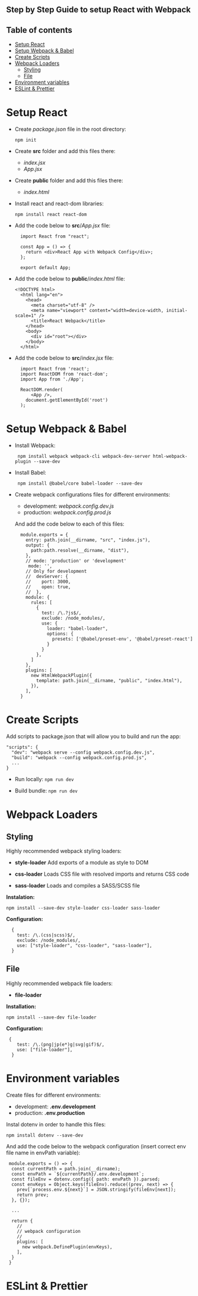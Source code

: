 ## Step by Step Guide to setup React with Webpack

## Table of contents

- [Setup React](#setup-react)
- [Setup Webpack & Babel](#setup-webpack--babel)
- [Create Scripts](#create-scripts)
- [Webpack Loaders](#webpack-loaders)
  - [Styling](#styling)
  - [File](#file)
- [Environment variables](#environment-variables)
- [ESLint & Prettier](#eslint--prettier)

# Setup React

- Create *package.json* file in the root directory:

  `npm init`

- Create **src** folder and add this files there:

  - *index.jsx*
  - *App.jsx*

- Create **public** folder and add this files there:
  
  - *index.html*

- Install react and react-dom libraries:

  `npm install react react-dom`

- Add the code below to **src**/*App.jsx* file:

  ```
    import React from "react";

    const App = () => {
      return <div>React App with Webpack Config</div>;
    };

    export default App;
  ```

- Add the code below to **public**/*index.html* file:

  ```
  <!DOCTYPE html>
    <html lang="en">
      <head>
        <meta charset="utf-8" />
        <meta name="viewport" content="width=device-width, initial-scale=1" />
        <title>React Webpack</title>
      </head>
      <body>
        <div id="root"></div>
      </body>
    </html>
  ```

- Add the code below to **src**/*index.jsx* file:

  ```
    import React from 'react';
    import ReactDOM from 'react-dom';
    import App from './App';

    ReactDOM.render(
        <App />,
      document.getElementById('root')
    );
  ```

# Setup Webpack & Babel

- Install Webpack:

  ` npm install webpack webpack-cli webpack-dev-server html-webpack-plugin --save-dev`

- Install Babel:

  ` npm install @babel/core babel-loader --save-dev`

- Create webpack configurations files for different environments:
    - development: *webpack.config.dev.js*
    - production: *webpack.config.prod.js*
  
  And add the code below to each of this files:

  ```
    module.exports = {
      entry: path.join(__dirname, "src", "index.js"),
      output: {
        path:path.resolve(__dirname, "dist"),
      },
      // mode: 'production' or 'development'
       mode: '',
      // Only for development
      //  devServer: {
      //    port: 3000,
      //    open: true,
      //  },
      module: {
        rules: [
          {
            test: /\.?js$/,
            exclude: /node_modules/,
            use: {
              loader: "babel-loader",
              options: {
                presets: ['@babel/preset-env', '@babel/preset-react']
              }
            }
          },
        ]
      },
      plugins: [
        new HtmlWebpackPlugin({
          template: path.join(__dirname, "public", "index.html"),
        }),
      ],
    }
  ```

# Create Scripts

Add scripts to package.json that will allow you to build and run the app:

```
"scripts": {
  "dev": "webpack serve --config webpack.config.dev.js",
  "build": "webpack --config webpack.config.prod.js",
  ...
}
```

- Run locally: `npm run dev`

- Build bundle: `npm run dev`

# Webpack Loaders

## Styling

Highly recommended webpack styling loaders:

- **style-loader** Add exports of a module as style to DOM

- **css-loader** Loads CSS file with resolved imports and returns CSS code

- **sass-loader** Loads and compiles a SASS/SCSS file

**Instalation:**

`npm install --save-dev style-loader css-loader sass-loader `

**Configuration:**

```
  {
    test: /\.(css|scss)$/,
    exclude: /node_modules/,
    use: ["style-loader", "css-loader", "sass-loader"],
  }
```

## File

Highly recommended webpack file loaders:

- **file-loader**

**Installation:**

`npm install --save-dev file-loader`

**Configuration:**

```
 {
    test: /\.(png|jp(e*)g|svg|gif)$/,
    use: ["file-loader"],
  }
```

# Environment variables

Create files for different environments:

- development: **.env.development**
- production: **.env.production**

Instal dotenv in order to handle this files: 

`npm install dotenv --save-dev`

And add the code below to the webpack configuration (insert correct env file name in envPath variable):

```
 module.exports = () => {
  const currentPath = path.join(__dirname);
  const envPath = `${currentPath}/.env.development`;
  const fileEnv = dotenv.config({ path: envPath }).parsed;
  const envKeys = Object.keys(fileEnv).reduce((prev, next) => {
    prev[`process.env.${next}`] = JSON.stringify(fileEnv[next]);
    return prev;
  }, {});

  ...

  return {
    //
    // webpack configuration
    //
    plugins: [
      new webpack.DefinePlugin(envKeys),
    ],
  }
 }
```

# ESLint & Prettier




